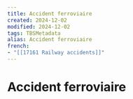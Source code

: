 ```yaml
---
title: Accident ferroviaire
created: 2024-12-02
modified: 2024-12-02
tags: TBSMetadata
alias: Accident ferroviaire
french:
- "[[17161 Railway accidents]]"
---
```

# Accident ferroviaire
